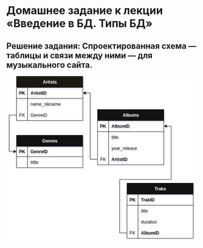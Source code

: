 # Домашнее задание к лекции «Введение в БД. Типы БД»

## Решение задания: Спроектированная схема — таблицы и связи между ними — для музыкального сайта.

![](img/Music_site_layout.png)
